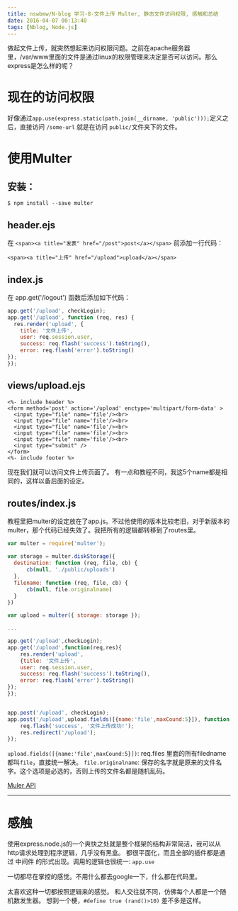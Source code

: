 ```yaml
---
title: nswbmw/N-blog 学习-8-文件上传 Multer, 静态文件访问权限, 感触和总结
date: 2016-04-07 00:13:40
tags: [Nblog, Node.js]
---
```

做起文件上传，就突然想起来访问权限问题。之前在apache服务器里，/var/www里面的文件是通过linux的权限管理来决定是否可以访问。那么express是怎么样的呢？

# 现在的访问权限

好像通过`app.use(express.static(path.join(__dirname, 'public')));`定义之后，直接访问 `/some-url` 就是在访问 `public/`文件夹下的文件。

# 使用Multer

## 安装：
```
$ npm install --save multer
```



## header.ejs
在 `<span><a title="发表" href="/post">post</a></span>` 前添加一行代码：
```
<span><a title="上传" href="/upload">upload</a></span>
```

## index.js
在 app.get('/logout') 函数后添加如下代码：
```js
app.get('/upload', checkLogin);
app.get('/upload', function (req, res) {
  res.render('upload', {
    title: '文件上传',
    user: req.session.user,
    success: req.flash('success').toString(),
    error: req.flash('error').toString()
});
});
```

## views/upload.ejs

```
<%- include header %>
<form method='post' action='/upload' enctype='multipart/form-data' >
  <input type="file" name='file'/><br>
  <input type="file" name='file'/><br>
  <input type="file" name='file'/><br>
  <input type="file" name='file'/><br>
  <input type="file" name='file'/><br>
  <input type="submit" />
</form>
<%- include footer %>
```

现在我们就可以访问文件上传页面了。
有一点和教程不同，我这5个name都是相同的，这样以备后面的设定。

## routes/index.js

教程里把multer的设定放在了app.js。不过他使用的版本比较老旧，对于新版本的multer，那个代码已经失效了。我把所有的逻辑都转移到了routes里。
```js
var multer = require('multer');

var storage = multer.diskStorage({
  destination: function (req, file, cb) {
      cb(null, './public/uploads')
  },
  filename: function (req, file, cb) {
      cb(null, file.originalname)
  }
})

var upload = multer({ storage: storage });

...

app.get('/upload',checkLogin);
app.get('/upload',function(req,res){
    res.render('upload',
    {title: '文件上传',
    user: req.session.user,
    success: req.flash('success').toString(),
    error: req.flash('error').toString()
});
});


app.post('/upload', checkLogin);
app.post('/upload',upload.fields([{name:'file',maxCound:5}]), function (req, res) {
    req.flash('success', '文件上传成功!');
    res.redirect('/upload');
});

```


`upload.fields([{name:'file',maxCound:5}])`:  req.files 里面的所有filedname都叫`file`，直接统一解决。
`file.originalname`: 保存的名字就是原来的文件名字。这个选项是必选的，否则上传的文件名都是随机乱码。

[Muler API](https://github.com/expressjs/multer)

---
# 感触

使用express.node.js的一个爽快之处就是整个框架的结构非常简洁，我可以从http请求处理到程序逻辑，几乎没有黑盒。
都很平面化，而且全部的插件都是通过 中间件 的形式出现。调用的逻辑也很统一: `app.use`

一切都尽在掌控的感觉。不用什么都去google一下，什么都在代码里。

太喜欢这种一切都按照逻辑来的感觉。
和人交往就不同，仿佛每个人都是一个随机数发生器。
想到一个梗，`#define true (rand()>10)` 差不多是这样。


